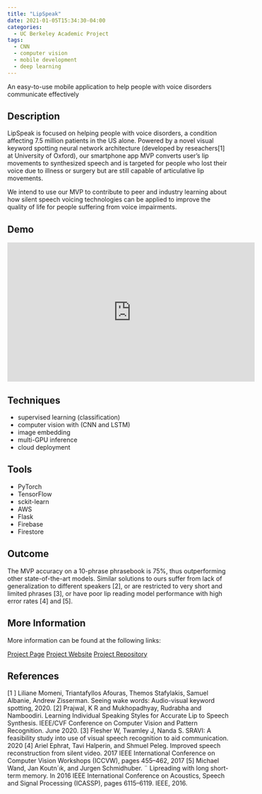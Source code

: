 ```yaml
---
title: "LipSpeak"
date: 2021-01-05T15:34:30-04:00
categories:
  - UC Berkeley Academic Project
tags:
  - CNN
  - computer vision
  - mobile development
  - deep learning
---
```


An easy-to-use mobile application to help people with voice disorders communicate effectively

## Description

LipSpeak is focused on helping people with voice disorders, a condition affecting 7.5 million patients in the US alone. Powered by a novel visual keyword spotting neural network architecture (developed by reseachers[1] at University of Oxford), our smartphone app MVP converts user’s lip movements to synthesized speech and is targeted for people who lost their voice due to illness or surgery but are still capable of articulative lip movements.

We intend to use our MVP to contribute to peer and industry learning about how silent speech voicing technologies can be applied to improve the quality of life for people suffering from voice impairments.

## Demo

<iframe width="560" height="315" src="https://www.youtube.com/embed/ZKcpLItRvGI" frameborder="0" allow="accelerometer; autoplay; clipboard-write; encrypted-media; gyroscope; picture-in-picture" allowfullscreen></iframe>

## Techniques
* supervised learning (classification)
* computer vision with (CNN and LSTM)
* image embedding
* multi-GPU inference
* cloud deployment

## Tools
* PyTorch
* TensorFlow
* sckit-learn
* AWS
* Flask
* Firebase
* Firestore

## Outcome
The MVP accuracy on a 10-phrase phrasebook is 75%, thus outperforming other state-of-the-art models. Similar solutions to ours suffer from lack of generalization to different speakers [2], or are restricted to very short and limited phrases [3], or have poor lip reading model performance with high error rates [4] and [5].  

## More Information
More information can be found at the following links:

[Project Page](https://www.ischool.berkeley.edu/projects/2020/lipspeak)
[Project Website](https://groups.ischool.berkeley.edu/LIPSPEAK/)
[Project Repository](https://github.com/avinashsc/Lipspeak)

## References

[1 ] Liliane Momeni, Triantafyllos Afouras, Themos Stafylakis, Samuel Albanie, Andrew Zisserman. Seeing wake words: Audio-visual keyword spotting, 2020.
[2] Prajwal, K R and Mukhopadhyay, Rudrabha and Namboodiri. Learning Individual Speaking Styles for Accurate Lip to Speech Synthesis. IEEE/CVF Conference on Computer Vision and Pattern Recognition. June 2020.
[3] Flesher W, Twamley J, Nanda S. SRAVI: A feasibility study into use of visual speech recognition to aid communication. 2020
[4] Ariel Ephrat, Tavi Halperin, and Shmuel Peleg. Improved speech reconstruction from silent video. 2017 IEEE International Conference on Computer Vision Workshops (ICCVW), pages 455–462, 2017
[5] Michael Wand, Jan Koutn´ık, and Jurgen Schmidhuber. ¨ Lipreading with long short-term memory. In 2016 IEEE International Conference on Acoustics, Speech and Signal Processing (ICASSP), pages 6115–6119. IEEE, 2016.
